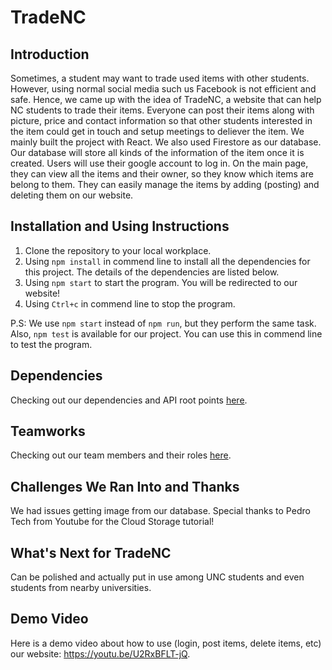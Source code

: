 # TradeNC

## Introduction
Sometimes, a student may want to trade used items with other students. However, using normal social media such us Facebook is not efficient and safe. Hence, we came up with the idea of TradeNC, a website that can help NC students to trade their items. Everyone can post their items along with picture, price and contact information so that other students interested in the item could get in touch and setup meetings to deliever the item. We mainly built the project with React. We also used Firestore as our database. Our database will store all kinds of the information of the item once it is created. Users will use their google account to log in. On the main page, they can view all the items and their owner, so they know which items are belong to them. They can easily manage the items by adding (posting) and deleting them on our website.  

## Installation and Using Instructions
1. Clone the repository to your local workplace.
2. Using `npm install` in commend line to install all the dependencies for this project. The details of the dependencies are listed below.
3. Using `npm start` to start the program. You will be redirected to our website!
4. Using `Ctrl+c` in commend line to stop the program.

P.S: We use `npm start` instead of `npm run`, but they perform the same task. Also, `npm test` is available for our project. You can use this in commend line to test the program.

## Dependencies
Checking out our dependencies and API root points [here](https://github.com/comp426-2022-fall/a99-Group04/blob/main/docs/endpoints.md).

## Teamworks
Checking out our team members and their roles [here](https://github.com/comp426-2022-fall/a99-Group04/blob/main/docs/roles.md). 

## Challenges We Ran Into and Thanks
We had issues getting image from our database. Special thanks to Pedro Tech from Youtube for the Cloud Storage tutorial!

## What's Next for TradeNC
Can be polished and actually put in use among UNC students and even students from nearby universities.

## Demo Video
Here is a demo video about how to use (login, post items, delete items, etc) our website: 
https://youtu.be/U2RxBFLT-jQ.
